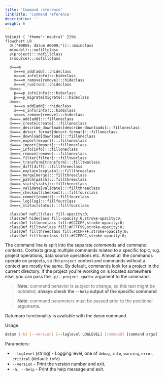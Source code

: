 ```yaml
---
title: 'Command reference'
linkTitle: 'Command reference'
description: ''
weight: 6
---
```


<div class="text-center large-scheme-two">

```mermaid
%%{init { 'theme':'neutral' }}%%
flowchart LR
  d(("#0009; datum #0009;")):::mainclass
  m(model):::nofillclass
  p(project):::nofillclass
  s(source):::nofillclass

  d===m
    m===m_add[add]:::hideclass
    m===m_info[info]:::hideclass
    m===m_remove[remove]:::hideclass
    m===m_run[run]:::hideclass
  d===p
    p===p_info[info]:::hideclass
    p===p_migrate[migrate]:::hideclass
  d===s
    s===s_add[add]:::hideclass
    s===s_info[info]:::hideclass
    s===s_remove[remove]:::hideclass
  d====_add[add]:::filloneclass
  d====_create[create]:::filloneclass
  d====_describe_downloads[describe-downloads]:::filloneclass
  d====_detect_format[detect-format]:::filloneclass
  d====_download[download]:::filloneclass
  d====_export[export]:::filloneclass
  d====_import[import]:::filloneclass
  d====_info[info]:::filloneclass
  d====_remove[remove]:::filloneclass
  d====_filter[filter]:::filltwoclass
  d====_transform[transform]:::filltwoclass
  d====_diff[diff]:::fillthreeclass
  d====_explain[explain]:::fillthreeclass
  d====_merge[merge]:::fillthreeclass
  d====_patch[patch]:::fillthreeclass
  d====_stats[stats]:::fillthreeclass
  d====_validate[validate]:::fillthreeclass
  d====_checkout[checkout]:::fillfourclass
  d====_commit[commit]:::fillfourclass
  d====_log[log]:::fillfourclass
  d====_status[status]:::fillfourclass

  classDef nofillclass fill-opacity:0;
  classDef hideclass fill-opacity:0,stroke-opacity:0;
  classDef filloneclass fill:#CCCCFF,stroke-opacity:0;
  classDef filltwoclass fill:#FFFF99,stroke-opacity:0;
  classDef fillthreeclass fill:#CCFFFF,stroke-opacity:0;
  classDef fillfourclass fill:#CCFFCC,stroke-opacity:0;
```

</div>

The command line is split into the separate _commands_ and command _contexts_.
Contexts group multiple commands related to a specific topic, e.g.
project operations, data source operations etc. Almost all the commands
operate on projects, so the `project` context and commands without a context
are mostly the same. By default, commands look for a project in the current
directory. If the project you're working on is located somewhere else, you
can pass the `-p/--project <path>` argument to the command.

> **Note**: command behavior is subject to change, so this text might be
  outdated,
> **always check the `--help` output of the specific command**

> **Note**: command parameters must be passed prior to the positional arguments.

Datumaro functionality is available with the `datum` command.

Usage:
``` bash
datum [-h] [--version] [--loglevel LOGLEVEL] [command] [command args]
```

Parameters:
- `--loglevel` (string) - Logging level, one of
  `debug`, `info`, `warning`, `error`, `critical` (default: `info`)
- `--version` - Print the version number and exit.
- `-h, --help` - Print the help message and exit.
